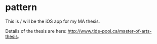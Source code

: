 pattern
=======================
This is / will be the iOS app for my MA thesis.  

Details of the thesis are here:  http://www.tide-pool.ca/master-of-arts-thesis.  
